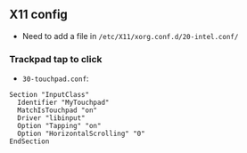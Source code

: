 ## X11 config
* Need to add a file in `/etc/X11/xorg.conf.d/20-intel.conf/`

### Trackpad tap to click
* `30-touchpad.conf`:
```
Section "InputClass"
  Identifier "MyTouchpad"
  MatchIsTouchpad "on"
  Driver "libinput"
  Option "Tapping" "on"
  Option "HorizontalScrolling" "0"
EndSection
```
